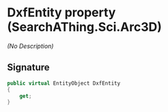 # DxfEntity property (SearchAThing.Sci.Arc3D)
_(No Description)_

## Signature
```csharp
public virtual EntityObject DxfEntity
{
    get;
}
```
